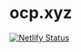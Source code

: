 # ocp.xyz

[![Netlify Status](https://api.netlify.com/api/v1/badges/d09e3558-eeb5-465f-92ce-05d39c8e0f50/deploy-status)](https://app.netlify.com/sites/nimble-cendol-7b9d2e/deploys)
